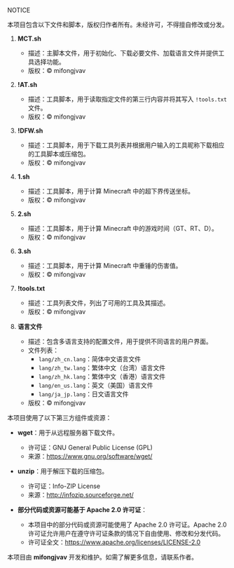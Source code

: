 NOTICE

本项目包含以下文件和脚本，版权归作者所有。未经许可，不得擅自修改或分发。

1. **MCT.sh**
   - 描述：主脚本文件，用于初始化、下载必要文件、加载语言文件并提供工具选择功能。
   - 版权：© mifongjvav

2. **!AT.sh**
   - 描述：工具脚本，用于读取指定文件的第三行内容并将其写入 `!tools.txt` 文件。
   - 版权：© mifongjvav

3. **!DFW.sh**
   - 描述：工具脚本，用于下载工具列表并根据用户输入的工具昵称下载相应的工具脚本或压缩包。
   - 版权：© mifongjvav

4. **1.sh**
   - 描述：工具脚本，用于计算 Minecraft 中的超下界传送坐标。
   - 版权：© mifongjvav

5. **2.sh**
   - 描述：工具脚本，用于计算 Minecraft 中的游戏时间（GT、RT、D）。
   - 版权：© mifongjvav

6. **3.sh**
   - 描述：工具脚本，用于计算 Minecraft 中重锤的伤害值。
   - 版权：© mifongjvav

7. **!tools.txt**
   - 描述：工具列表文件，列出了可用的工具及其描述。
   - 版权：© mifongjvav

8. **语言文件**
   - 描述：包含多语言支持的配置文件，用于提供不同语言的用户界面。
   - 文件列表：
     - `lang/zh_cn.lang`：简体中文语言文件
     - `lang/zh_tw.lang`：繁体中文（台湾）语言文件
     - `lang/zh_hk.lang`：繁体中文（香港）语言文件
     - `lang/en_us.lang`：英文（美国）语言文件
     - `lang/ja_jp.lang`：日文语言文件
   - 版权：© mifongjvav

本项目使用了以下第三方组件或资源：
- **wget**：用于从远程服务器下载文件。
  - 许可证：GNU General Public License (GPL)
  - 来源：https://www.gnu.org/software/wget/

- **unzip**：用于解压下载的压缩包。
  - 许可证：Info-ZIP License
  - 来源：http://infozip.sourceforge.net/

- **部分代码或资源可能基于 Apache 2.0 许可证**：
  - 本项目中的部分代码或资源可能使用了 Apache 2.0 许可证。Apache 2.0 许可证允许用户在遵守许可证条款的情况下自由使用、修改和分发代码。
  - 许可证全文：https://www.apache.org/licenses/LICENSE-2.0

本项目由 **mifongjvav** 开发和维护。如需了解更多信息，请联系作者。
